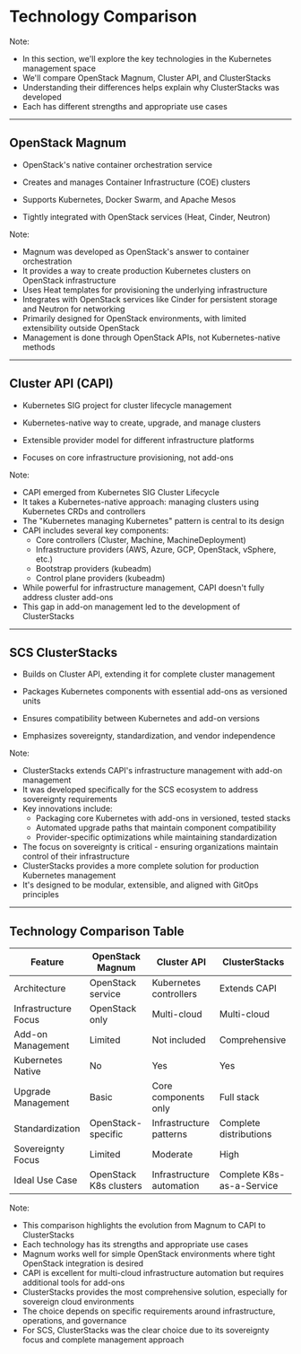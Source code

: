 # Technology Comparison

Note:
- In this section, we'll explore the key technologies in the Kubernetes management space
- We'll compare OpenStack Magnum, Cluster API, and ClusterStacks
- Understanding their differences helps explain why ClusterStacks was developed
- Each has different strengths and appropriate use cases

----

## OpenStack Magnum

- OpenStack's native container orchestration service
<!-- .element: class="fragment" data-fragment-index="0" -->
- Creates and manages Container Infrastructure (COE) clusters
<!-- .element: class="fragment" data-fragment-index="1" -->
- Supports Kubernetes, Docker Swarm, and Apache Mesos
<!-- .element: class="fragment" data-fragment-index="2" -->
- Tightly integrated with OpenStack services (Heat, Cinder, Neutron)
<!-- .element: class="fragment" data-fragment-index="3" -->

Note:
- Magnum was developed as OpenStack's answer to container orchestration
- It provides a way to create production Kubernetes clusters on OpenStack infrastructure
- Uses Heat templates for provisioning the underlying infrastructure
- Integrates with OpenStack services like Cinder for persistent storage and Neutron for networking
- Primarily designed for OpenStack environments, with limited extensibility outside OpenStack
- Management is done through OpenStack APIs, not Kubernetes-native methods

----

## Cluster API (CAPI)

- Kubernetes SIG project for cluster lifecycle management
<!-- .element: class="fragment" data-fragment-index="0" -->
- Kubernetes-native way to create, upgrade, and manage clusters
<!-- .element: class="fragment" data-fragment-index="1" -->
- Extensible provider model for different infrastructure platforms
<!-- .element: class="fragment" data-fragment-index="2" -->
- Focuses on core infrastructure provisioning, not add-ons
<!-- .element: class="fragment" data-fragment-index="3" -->

Note:
- CAPI emerged from Kubernetes SIG Cluster Lifecycle
- It takes a Kubernetes-native approach: managing clusters using Kubernetes CRDs and controllers
- The "Kubernetes managing Kubernetes" pattern is central to its design
- CAPI includes several key components:
  - Core controllers (Cluster, Machine, MachineDeployment)
  - Infrastructure providers (AWS, Azure, GCP, OpenStack, vSphere, etc.)
  - Bootstrap providers (kubeadm)
  - Control plane providers (kubeadm)
- While powerful for infrastructure management, CAPI doesn't fully address cluster add-ons
- This gap in add-on management led to the development of ClusterStacks

----

## SCS ClusterStacks

- Builds on Cluster API, extending it for complete cluster management
<!-- .element: class="fragment" data-fragment-index="0" -->
- Packages Kubernetes components with essential add-ons as versioned units
<!-- .element: class="fragment" data-fragment-index="1" -->
- Ensures compatibility between Kubernetes and add-on versions
<!-- .element: class="fragment" data-fragment-index="2" -->
- Emphasizes sovereignty, standardization, and vendor independence
<!-- .element: class="fragment" data-fragment-index="3" -->

Note:
- ClusterStacks extends CAPI's infrastructure management with add-on management
- It was developed specifically for the SCS ecosystem to address sovereignty requirements
- Key innovations include:
  - Packaging core Kubernetes with add-ons in versioned, tested stacks
  - Automated upgrade paths that maintain component compatibility
  - Provider-specific optimizations while maintaining standardization
- The focus on sovereignty is critical - ensuring organizations maintain control of their infrastructure
- ClusterStacks provides a more complete solution for production Kubernetes management
- It's designed to be modular, extensible, and aligned with GitOps principles

----

## Technology Comparison Table

| Feature | OpenStack Magnum | Cluster API | ClusterStacks |
|---------|------------------|-------------|---------------|
| Architecture | OpenStack service | Kubernetes controllers | Extends CAPI |
| Infrastructure Focus | OpenStack only | Multi-cloud | Multi-cloud |
| Add-on Management | Limited | Not included | Comprehensive |
| Kubernetes Native | No | Yes | Yes |
| Upgrade Management | Basic | Core components only | Full stack |
| Standardization | OpenStack-specific | Infrastructure patterns | Complete distributions |
| Sovereignty Focus | Limited | Moderate | High |
| Ideal Use Case | OpenStack K8s clusters | Infrastructure automation | Complete K8s-as-a-Service |

Note:
- This comparison highlights the evolution from Magnum to CAPI to ClusterStacks
- Each technology has its strengths and appropriate use cases
- Magnum works well for simple OpenStack environments where tight OpenStack integration is desired
- CAPI is excellent for multi-cloud infrastructure automation but requires additional tools for add-ons
- ClusterStacks provides the most comprehensive solution, especially for sovereign cloud environments
- The choice depends on specific requirements around infrastructure, operations, and governance
- For SCS, ClusterStacks was the clear choice due to its sovereignty focus and complete management approach